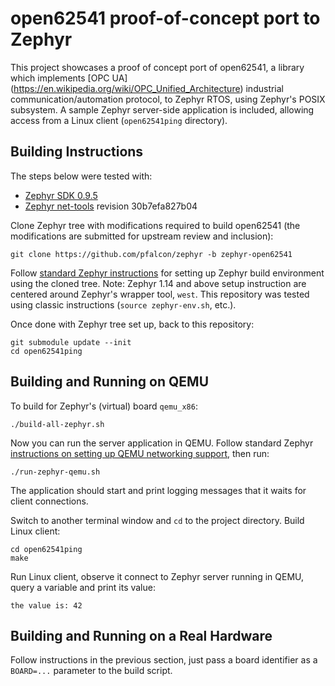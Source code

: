 open62541 proof-of-concept port to Zephyr
=========================================

This project showcases a proof of concept port of open62541, a library which
implements [OPC UA] (https://en.wikipedia.org/wiki/OPC_Unified_Architecture)
industrial communication/automation protocol, to Zephyr RTOS, using Zephyr's
POSIX subsystem. A sample Zephyr server-side application is included, allowing
access from a Linux client (`open62541ping` directory).

Building Instructions
---------------------

The steps below were tested with:

* [Zephyr SDK 0.9.5](https://github.com/zephyrproject-rtos/meta-zephyr-sdk/releases/tag/0.9.5)
* [Zephyr net-tools](https://github.com/zephyrproject-rtos/net-tools) revision 30b7efa827b04

Clone Zephyr tree with modifications required to build open62541 (the 
modifications are submitted for upstream review and inclusion):

    git clone https://github.com/pfalcon/zephyr -b zephyr-open62541

Follow [standard Zephyr instructions](https://docs.zephyrproject.org/1.13.0/getting_started/getting_started.html)
for setting up Zephyr build environment using the cloned tree. Note:
Zephyr 1.14 and above setup instruction are centered around Zephyr's
wrapper tool, `west`. This repository was tested using classic
instructions (`source zephyr-env.sh`, etc.).

Once done with Zephyr tree set up, back to this repository:

    git submodule update --init
    cd open62541ping

Building and Running on QEMU
----------------------------

To build for Zephyr's (virtual) board `qemu_x86`:

    ./build-all-zephyr.sh

Now you can run the server application in QEMU. Follow standard Zephyr
[instructions on setting up QEMU networking support](https://docs.zephyrproject.org/latest/subsystems/networking/qemu_setup.html),
then run:

    ./run-zephyr-qemu.sh

The application should start and print logging messages that it waits
for client connections.

Switch to another terminal window and `cd` to the project directory. Build
Linux client:

    cd open62541ping
    make

Run Linux client, observe it connect to Zephyr server running in QEMU, query
a variable and print its value:

```
the value is: 42

```

Building and Running on a Real Hardware
---------------------------------------

Follow instructions in the previous section, just pass a board identifier as
a `BOARD=...` parameter to the build script.
